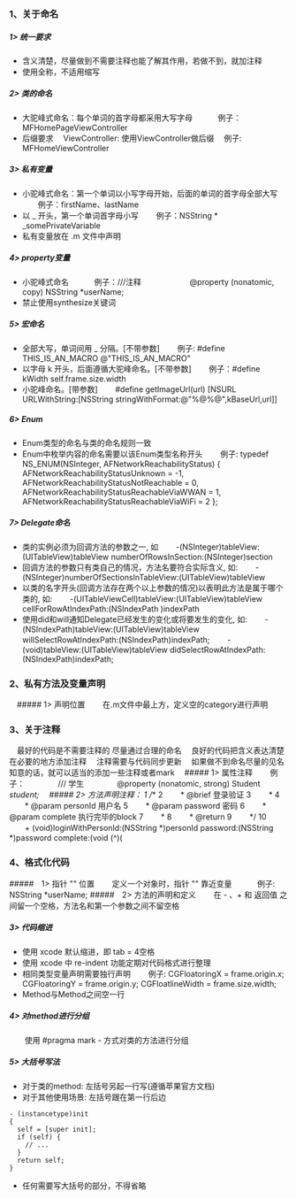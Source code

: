 ### 1、关于命名

##### 1> 统一要求
- 含义清楚，尽量做到不需要注释也能了解其作用，若做不到，就加注释
- 使用全称，不适用缩写

##### 2> 类的命名
- 大驼峰式命名：每个单词的首字母都采用大写字母
　　　例子：MFHomePageViewController
- 后缀要求
　ViewController: 使用ViewController做后缀
　例子: MFHomeViewController
 
##### 3> 私有变量
- 小驼峰式命名：第一个单词以小写字母开始，后面的单词的首字母全部大写
　　例子：firstName、lastName
- 以 _ 开头，第一个单词首字母小写
　　例子：NSString * _somePrivateVariable
- 私有变量放在 .m 文件中声明

##### 4> property变量
- 小驼峰式命名
　　　例子：///注释
　　　　　　@property (nonatomic, copy) NSString *userName;
- 禁止使用synthesize关键词

##### 5> 宏命名
- 全部大写，单词间用 _ 分隔。[不带参数]
　　例子: #define THIS_IS_AN_MACRO @"THIS_IS_AN_MACRO"
- 以字母 k 开头，后面遵循大驼峰命名。[不带参数]
　　例子：#define kWidth self.frame.size.width
- 小驼峰命名。[带参数]
　　#define getImageUrl(url) [NSURL URLWithString:[NSString stringWithFormat:@"%@%@",kBaseUrl,url]]

##### 6> Enum
- Enum类型的命名与类的命名规则一致
- Enum中枚举内容的命名需要以该Enum类型名称开头
　　例子:
 typedef NS_ENUM(NSInteger, AFNetworkReachabilityStatus) {
     AFNetworkReachabilityStatusUnknown = -1,
     AFNetworkReachabilityStatusNotReachable = 0,
     AFNetworkReachabilityStatusReachableViaWWAN = 1,
     AFNetworkReachabilityStatusReachableViaWiFi = 2
     };
##### 7> Delegate命名
- 类的实例必须为回调方法的参数之一, 如
　　-(NSInteger)tableView:(UITableView)tableView numberOfRowsInSection:(NSInteger)section
- 回调方法的参数只有类自己的情况，方法名要符合实际含义, 如:
　　-(NSInteger)numberOfSectionsInTableView:(UITableView)tableView
- 以类的名字开头(回调方法存在两个以上参数的情况)以表明此方法是属于哪个类的, 如:
　　-(UITableViewCell)tableView:(UITableView)tableView cellForRowAtIndexPath:(NSIndexPath )indexPath
- 使用did和will通知Delegate已经发生的变化或将要发生的变化, 如:
　　-(NSIndexPath)tableView:(UITableView)tableView willSelectRowAtIndexPath:(NSIndexPath)indexPath;
　　-(void)tableView:(UITableView)tableView didSelectRowAtIndexPath:(NSIndexPath)indexPath;

### 2、私有方法及变量声明
　##### 1> 声明位置
　　在.m文件中最上方，定义空的category进行声明

### 3、关于注释
　最好的代码是不需要注释的 尽量通过合理的命名
　良好的代码把含义表达清楚 在必要的地方添加注释
　注释需要与代码同步更新
　如果做不到命名尽量的见名知意的话，就可以适当的添加一些注释或者mark
　##### 1> 属性注释
　　例子：
　　　　/// 学生
　　　　@property (nonatomic, strong) Student *student;
　##### 2> 方法声明注释：
 1     /** 
 2  　　* @brief 登录验证
 3  　　*
 4  　　* @param personId 用户名
 5  　　* @param password 密码
 6  　　* @param complete 执行完毕的block
 7  　　*
 8  　　* @return
 9  　　*/
10 　　+ (void)loginWithPersonId:(NSString *)personId password:(NSString *)password complete:(void (^)(

### 4、格式化代码

#####　1> 指针 "" 位置
　　定义一个对象时，指针 "" 靠近变量
　　　例子: NSString *userName;
#####　2> 方法的声明和定义
　　在 - 、+ 和 返回值 之间留一个空格，方法名和第一个参数之间不留空格
#####  3> 代码缩进
- 使用 xcode 默认缩进，即 tab = 4空格
- 使用 xcode 中 re-indent 功能定期对代码格式进行整理
- 相同类型变量声明需要独行声明
　　例子:
CGFloatoringX = frame.origin.x;
CGFloatoringY = frame.origin.y;
CGFloatlineWidth = frame.size.width;
- Method与Method之间空一行
##### 4> 对method进行分组
　　使用 #pragma mark - 方式对类的方法进行分组
##### 5> 大括号写法
- 对于类的method: 左括号另起一行写(遵循苹果官方文档)
- 对于其他使用场景: 左括号跟在第一行后边
```
- (instancetype)init
{
  self = [super init];
  if (self) {
    // ...
  }
  return self;
}
```
- 任何需要写大括号的部分，不得省略
      
